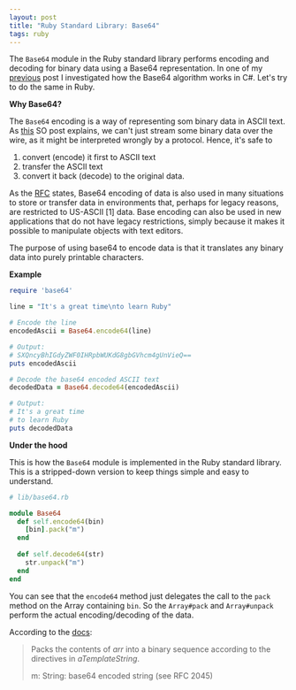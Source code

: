 ```yaml
---
layout: post
title: "Ruby Standard Library: Base64"
tags: ruby
---
```


The `Base64`  module in the Ruby standard library performs encoding and decoding for binary data using a Base64 representation. In one of my [previous](http://127.0.0.1:4000/base64-encoding-explained/) post I investigated how the Base64 algorithm works in C#. Let's try to do the same in Ruby. 

**Why Base64?** 

The `Base64` encoding is a way of representing som binary data in ASCII text. As [this](https://stackoverflow.com/questions/201479/what-is-base-64-encoding-used-for) SO post explains, we can't just stream some binary data over the wire, as it might be interpreted wrongly by a protocol. Hence, it's safe to 

1. convert (encode) it first to ASCII text
2. transfer the ASCII text 
3. convert it back (decode) to the original data. 

As the [RFC](http://www.faqs.org/rfcs/rfc4648.html) states, Base64 encoding of data is also used in many situations to store or transfer data in environments that, perhaps for legacy reasons, are restricted to US-ASCII [1] data.  Base encoding can also be used in new applications that do not have legacy restrictions, simply because it makes it possible to manipulate objects with text editors. 

The purpose of using base64 to encode data is that it translates any binary data into purely printable characters.

**Example**

```ruby
require 'base64'

line = "It's a great time\nto learn Ruby"

# Encode the line
encodedAscii = Base64.encode64(line)

# Output:
# SXQncyBhIGdyZWF0IHRpbWUKdG8gbGVhcm4gUnVieQ==
puts encodedAscii

# Decode the base64 encoded ASCII text
decodedData = Base64.decode64(encodedAscii)

# Output:
# It's a great time
# to learn Ruby
puts decodedData
```

**Under the hood**

This is how the `Base64` module is implemented in the Ruby standard library. This is a stripped-down version to keep things simple and easy to understand. 

```ruby
# lib/base64.rb

module Base64
  def self.encode64(bin)
    [bin].pack("m")
  end
  
  def self.decode64(str)
    str.unpack("m")
  end
end
```

You can see that the `encode64` method just delegates the call to the `pack` method on the Array containing `bin`. So the `Array#pack` and `Array#unpack` perform the actual encoding/decoding of the data. 

According to the [docs](https://ruby-doc.org/core-3.0.0/Array.html#method-i-pack):

> Packs the contents of <i>arr</i> into a binary sequence according to the directives in <i>aTemplateString</i>. 
>
> m: String: base64 encoded string (see RFC 2045)
